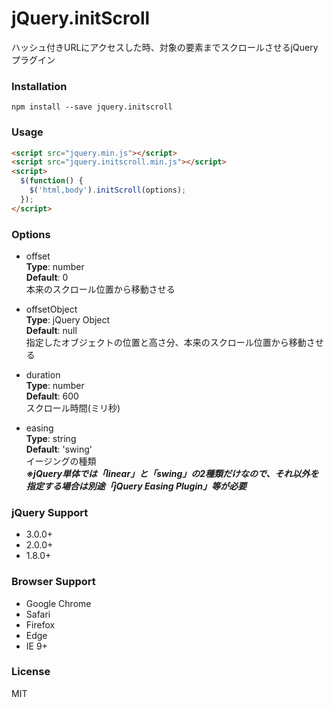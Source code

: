 jQuery.initScroll
===

ハッシュ付きURLにアクセスした時、対象の要素までスクロールさせるjQueryプラグイン

### Installation ###
```
npm install --save jquery.initscroll
```

### Usage ###
```html
<script src="jquery.min.js"></script>
<script src="jquery.initscroll.min.js"></script>
<script>
  $(function() {
    $('html,body').initScroll(options);
  });
</script>
```

### Options ###

- offset  
__Type__: number  
__Default__: 0  
本来のスクロール位置から移動させる

- offsetObject  
__Type__: jQuery Object  
__Default__: null  
指定したオブジェクトの位置と高さ分、本来のスクロール位置から移動させる

- duration  
__Type__: number  
__Default__: 600  
スクロール時間(ミリ秒)

- easing  
__Type__: string  
__Default__: 'swing'  
イージングの種類  
___※jQuery単体では「linear」と「swing」の2種類だけなので、それ以外を指定する場合は別途「jQuery Easing Plugin」等が必要___

### jQuery Support ###
- 3.0.0+
- 2.0.0+
- 1.8.0+

### Browser Support ###
- Google Chrome  
- Safari  
- Firefox  
- Edge  
- IE 9+

### License ###  
MIT